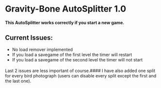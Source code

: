 # Gravity-Bone AutoSplitter 1.0
#### This AutoSplitter works correctly if you start a new game.
## Current Issues:
* No load remover implemented
* If you load a savegame of the first level the timer will restart
* If you load a savegame of the second level the timer will not start
####
Last 2 issues are less important of course.####
I have also added one split for every bird photograph (users can disable every split except the first and the last one).

